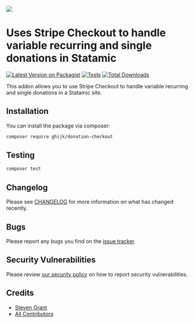 [<img src="https://github-ads.s3.eu-central-1.amazonaws.com/support-ukraine.svg?t=1" />](https://supportukrainenow.org)

# Uses Stripe Checkout to handle variable recurring and single donations in Statamic

[![Latest Version on Packagist](https://img.shields.io/packagist/v/ghijk/donation-checkout.svg?style=flat-square)](https://packagist.org/packages/ghijk/donation-checkout)
[![Tests](https://github.com/ghijk/donation-checkout/actions/workflows/run-tests.yml/badge.svg?branch=main)](https://github.com/ghijk/donation-checkout/actions/workflows/run-tests.yml)
[![Total Downloads](https://img.shields.io/packagist/dt/ghijk/donation-checkout.svg?style=flat-square)](https://packagist.org/packages/ghijk/donation-checkout)

This addon allows you to use Stripe Checkout to handle variable recurring and single donations in a Statamic site.

## Installation

You can install the package via composer:

```bash
composer require ghijk/donation-checkout
```

## Testing

```bash
composer test
```

## Changelog

Please see [CHANGELOG](CHANGELOG.md) for more information on what has changed recently.

## Bugs

Please report any bugs you find on the [issue tracker](https://github.com/1stevengrant/donation-checkout/issues)

## Security Vulnerabilities

Please review [our security policy](../../security/policy) on how to report security vulnerabilities.

## Credits

- [Steven Grant](https://github.com/1stevengrant)
- [All Contributors](../../contributors)

